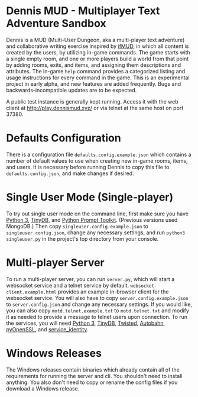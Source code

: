 # Dennis MUD - Multiplayer Text Adventure Sandbox

Dennis is a MUD (Multi-User Dungeon, aka a multi-player text adventure) and collaborative writing exercise inspired by [ifMUD](http://ifmud.port4000.com/), in which all content is created by the users, by utilizing in-game commands. The game starts with a single empty room, and one or more players build a world from that point by adding rooms, exits, and items, and assigning them descriptions and attributes. The in-game `help` command provides a categorized listing and usage instructions for every command in the game. This is an experimental project in early alpha, and new features are added frequently. Bugs and backwards-incompatible updates are to be expected.

A public test instance is generally kept running. Access it with the web client at http://play.dennismud.xyz/ or via telnet at the same host on port 37380.

Defaults Configuration
======================

There is a configuration file `defaults.config.example.json` which contains a number of default values to use when creating new in-game rooms, items, and users. It is necessary before running Dennis to copy this file to `defaults.config.json`, and make changes if desired.

Single User Mode (Single-player)
================================

To try out single user mode on the command line, first make sure you have [Python 3](https://www.python.org/), [TinyDB](https://tinydb.readthedocs.io/en/latest/), and [Python Prompt Toolkit](https://python-prompt-toolkit.readthedocs.io/en/master/). (Previous versions used MongoDB.) Then copy `singleuser.config.example.json` to `singleuser.config.json`, change any necessary settings, and  run `python3 singleuser.py` in the project's top directory from your console.

Multi-player Server
===================

To run a multi-player server, you can run `server.py`, which will start a websocket service and a telnet service by default. `websocket-client.example.html` provides an example in-browser client for the websocket service. You will also have to copy `server.config.example.json` to `server.config.json` and change any necessary settings. If you would like, you can also copy `motd.telnet.example.txt` to `motd.telnet.txt` and modify it as needed to provide a message to telnet users upon connection. To run the services, you will need [Python 3](https://www.python.org/), [TinyDB](https://tinydb.readthedocs.io/en/latest/), [Twisted](https://twistedmatrix.com/trac/), [Autobahn](https://crossbar.io/autobahn/), [pyOpenSSL](https://www.pyopenssl.org/en/stable/), and [service_identity](https://service-identity.readthedocs.io/en/stable/installation.html).

Windows Releases
================

The Windows releases contain binaries which already contain all of the requirements for running the server and cli. You shouldn't need to install anything. You also don't need to copy or rename the config files if you download a Windows release.

